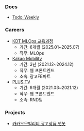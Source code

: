 ### Docs
- [Todo_Weekly](https://github.com/choikwangil95/choikwangil95/blob/main/Todo_Weekly.md)

### Careers
- [KDT MLOps 교육과정](https://kdt.hktossbank.com/)
  - 기간: 6개월 (2025.01~2025.07)
  - 직무: MLOps
- [Kakao Mobility](https://www.kakaomobility.com/)
  - 기간: 3년 (2021.12~2024.12)
  - 직무: 웹 프론트엔드
  - 소속: 광고FE파트
- [PLUS TV](https://plustv.io/)
  - 기간: 9개월 (2021.03~2021.12)
  - 직무: 웹 프론트엔드
  - 소속: RND팀

### Projects
- [카카오모빌리티 광고상품 챗봇](https://github.com/choikwangil95/rag_km_ad)
